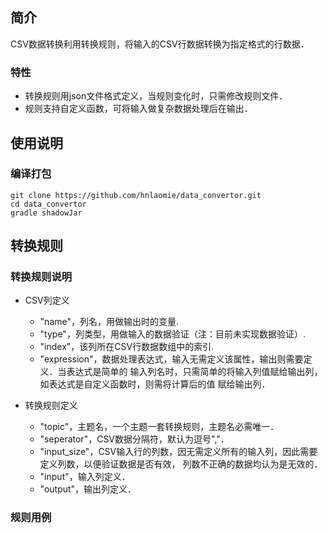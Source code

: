 ## 简介

CSV数据转换利用转换规则，将输入的CSV行数据转换为指定格式的行数据．

### 特性

- 转换规则用json文件格式定义，当规则变化时，只需修改规则文件．
- 规则支持自定义函数，可将输入做复杂数据处理后在输出．

## 使用说明

### 编译打包

```
git clone https://github.com/hnlaomie/data_convertor.git
cd data_convertor
gradle shadowJar
```

## 转换规则

### 转换规则说明

- CSV列定义
  * "name"，列名，用做输出时的变量.
  * "type"，列类型，用做输入的数据验证（注：目前未实现数据验证）.
  * "index"，该列所在CSV行数据数组中的索引.
  * "expression"，数据处理表达式，输入无需定义该属性，输出则需要定义．当表达式是简单的
  输入列名时，只需简单的将输入列值赋给输出列，如表达式是自定义函数时，则需将计算后的值
  赋给输出列．

- 转换规则定义
  * "topic"，主题名，一个主题一套转换规则，主题名必需唯一．
  * "seperator"，CSV数据分隔符，默认为逗号","．
  * "input_size"，CSV输入行的列数，因无需定义所有的输入列，因此需要定义列数，以便验证数据是否有效，
  列数不正确的数据均认为是无效的．
  * "input"，输入列定义．
  * "output"，输出列定义．

### 规则用例